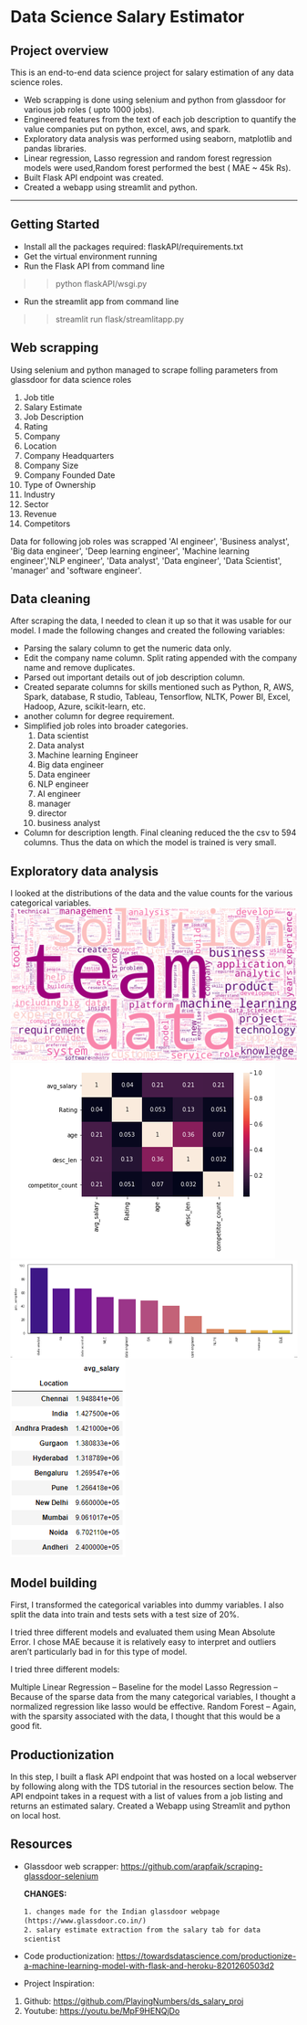 # Data Science Salary Estimator

## Project overview
This is an end-to-end data science project for salary estimation of any data science roles. 
* Web scrapping is done using selenium and python from glassdoor for various job roles ( upto 1000 jobs). 
* Engineered features from the text of each job description to quantify the value companies put on python, excel, aws, and spark.
* Exploratory data analysis was performed using seaborn, matplotlib and pandas libraries. 
* Linear regression, Lasso regression and random forest regression models were used,Random forest performed the best ( MAE ~ 45k Rs). 
* Built Flask API endpoint was created.
* Created a webapp using streamlit and python.
---
## Getting Started
* Install all the packages required: flaskAPI/requirements.txt
* Get the virtual environment running
* Run the Flask API from command line
>> python flaskAPI/wsgi.py
* Run the streamlit app from command line
>> streamlit run flask/streamlitapp.py


## Web scrapping
Using selenium and python managed to scrape folling parameters from glassdoor for data science roles
1. Job title
2. Salary Estimate
3. Job Description
4. Rating
5. Company
6. Location
7. Company Headquarters
8. Company Size
9. Company Founded Date
10. Type of Ownership
11. Industry
12. Sector
13. Revenue
14. Competitors

Data for following job roles was scrapped
'AI engineer', 'Business analyst', 'Big data engineer', 'Deep learning engineer', 'Machine learning engineer','NLP engineer', 'Data analyst', 'Data engineer', 'Data Scientist', 'manager' and 'software engineer'.

## Data cleaning
After scraping the data, I needed to clean it up so that it was usable for our model. I made the following changes and created the following variables:
* Parsing the salary column to get the numeric data only.
* Edit the company name column. Split rating appended with the company name and remove duplicates.
* Parsed out important details out of job description column.
* Created separate columns for skills mentioned such as Python, R, AWS, Spark, database, R studio, Tableau, Tensorflow, NLTK, Power BI, Excel, Hadoop, Azure, scikit-learn, etc.
* another column for degree requirement.
* Simplified job roles into broader categories.
   1. Data scientist
   2. Data analyst
   3. Machine learning Engineer
   4. Big data engineer
   5. Data engineer
   6. NLP engineer
   7. AI engineer
   8. manager
   9. director
   10. business analyst
* Column for description length.
Final cleaning reduced the the csv to 594 columns. Thus the data on which the model is trained is very small.

## Exploratory data analysis
I looked at the distributions of the data and the value counts for the various categorical variables.
![alt text](https://github.com/swarali-desai/salary_estimate/blob/master/images/eda_word_cloud.png)
![alt text](https://github.com/swarali-desai/salary_estimate/blob/master/images/heatmap.PNG)
![alt text](https://github.com/swarali-desai/salary_estimate/blob/master/images/job_simplifier.PNG)
![alt text](https://github.com/swarali-desai/salary_estimate/blob/master/images/location.PNG)

## Model building
First, I transformed the categorical variables into dummy variables. I also split the data into train and tests sets with a test size of 20%.

I tried three different models and evaluated them using Mean Absolute Error. I chose MAE because it is relatively easy to interpret and outliers aren’t particularly bad in for this type of model.

I tried three different models:

Multiple Linear Regression – Baseline for the model
Lasso Regression – Because of the sparse data from the many categorical variables, I thought a normalized regression like lasso would be effective.
Random Forest – Again, with the sparsity associated with the data, I thought that this would be a good fit.

## Productionization
In this step, I built a flask API endpoint that was hosted on a local webserver by following along with the TDS tutorial in the resources section below. The API endpoint takes in a request with a list of values from a job listing and returns an estimated salary.
Created a Webapp using Streamlit and python on local host.

## Resources
- Glassdoor web scrapper: https://github.com/arapfaik/scraping-glassdoor-selenium

    **CHANGES:**
    
      1. changes made for the Indian glassdoor webpage (https://www.glassdoor.co.in/)
      2. salary estimate extraction from the salary tab for data scientist
      
- Code productionization: https://towardsdatascience.com/productionize-a-machine-learning-model-with-flask-and-heroku-8201260503d2

- Project Inspiration: 
1. Github: https://github.com/PlayingNumbers/ds_salary_proj
2. Youtube: https://youtu.be/MpF9HENQjDo
